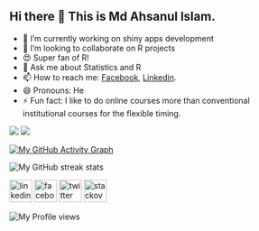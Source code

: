 ## Hi there 👋 This is Md Ahsanul Islam.

- 🔭 I’m currently working on shiny apps development
- 👯 I’m looking to collaborate on R projects
- 😍 Super fan of R!
- 💬 Ask me about Statistics and R
- 📫 How to reach me: [Facebook](https://www.facebook.com/ahsanul.islam.56/), [Linkedin](https://www.linkedin.com/in/md-ahsanul/).
- 😄 Pronouns: He
- ⚡ Fun fact: I like to do online courses more than conventional institutional courses for the flexible timing.


<!--- https://github.com/MdAhsanulHimel/github-readme-stats#github-stats-card -->
<img src="https://github-readme-stats.vercel.app/api?username=MdAhsanulHimel&&show_icons=true&title_color=ffffff&icon_color=bb2acf&text_color=daf7dc&count_private=true&hide_border=true&theme=nord"> 

<img src="https://github-readme-stats.vercel.app/api/top-langs/?username=MdAhsanulHimel&hide=JavaScript,HTML,CSS&layout=compact&hide_border=true&title_color=ffffff&icon_color=bb2acf&text_color=daf7dc&theme=nord&&exclude_repo=mdahsanulhimel.github.io">

<!-- https://github.com/Ashutosh00710/github-readme-activity-graph -->
<!-- ![My GitHub Activity Graph](https://activity-graph.herokuapp.com/graph?username=MdAhsanulHimel&theme=github&hide_border=true)   -->
[![My GitHub Activity Graph](https://github-readme-activity-graph.cyclic.app/graph?username=MdAhsanulHimel&theme=react)](https://github.com/ashutosh00710/github-readme-activity-graph)
<!-- https://metrics.lecoq.io/ -->
<!-- ![Metrics](https://metrics.lecoq.io/MdAhsanulHimel?template=classic&isocalendar=1&stars=1&people=1&achievements=1&isocalendar.duration=half-year&stars.limit=4&people.limit=15&people.size=28&people.types=followers%2C%20following&people.identicons=false&people.shuffle=true&achievements.threshold=C&achievements.secrets=true&achievements.limit=0&config.timezone=Asia%2FDhaka) 

<!-- https://github.com/DenverCoder1/github-readme-streak-stats -->
![My GitHub streak stats](https://github-readme-streak-stats.herokuapp.com/?user=MdAhsanulHimel&theme=gruvbox_duo&hide_border=true)  

[<img src='https://cdn.jsdelivr.net/npm/simple-icons@3.0.1/icons/linkedin.svg' alt='linkedin' height='40'>](https://www.linkedin.com/in/md-ahsanul//)  [<img src='https://cdn.jsdelivr.net/npm/simple-icons@3.0.1/icons/facebook.svg' alt='facebook' height='40'>](https://www.facebook.com/ahsanul.islam.56)  [<img src='https://cdn.jsdelivr.net/npm/simple-icons@3.0.1/icons/twitter.svg' alt='twitter' height='40'>](https://twitter.com/ahsanul_himel)  [<img src='https://cdn.jsdelivr.net/npm/simple-icons@3.0.1/icons/stackoverflow.svg' alt='stackoverflow' height='40'>](https://stackoverflow.com/users/ahsan-himel) 

![My Profile views](https://gpvc.arturio.dev/MdAhsanulHimel)  
